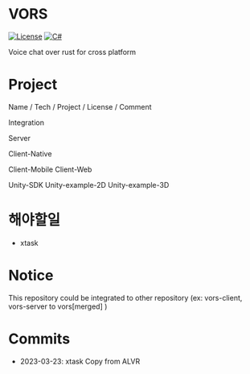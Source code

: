 # VORS

[![License](https://img.shields.io/github/license/miroiu/nodify?style=for-the-badge)](https://github.com/dogzz9445/vors/LICENSE)
[![C#](https://img.shields.io/static/v1?label=docs&message=WIP&color=orange&style=for-the-badge)](https://github.com/dogzz9445/vors/wiki)

Voice chat over rust for cross platform

# Project

Name / Tech / Project / License / Comment

Integration

Server

Client-Native

Client-Mobile
Client-Web

Unity-SDK
Unity-example-2D
Unity-example-3D


# 해야할일
- xtask 


# Notice
This repository could be integrated to other repository (ex: vors-client, vors-server to vors[merged] )


# Commits

- 2023-03-23: xtask Copy from ALVR